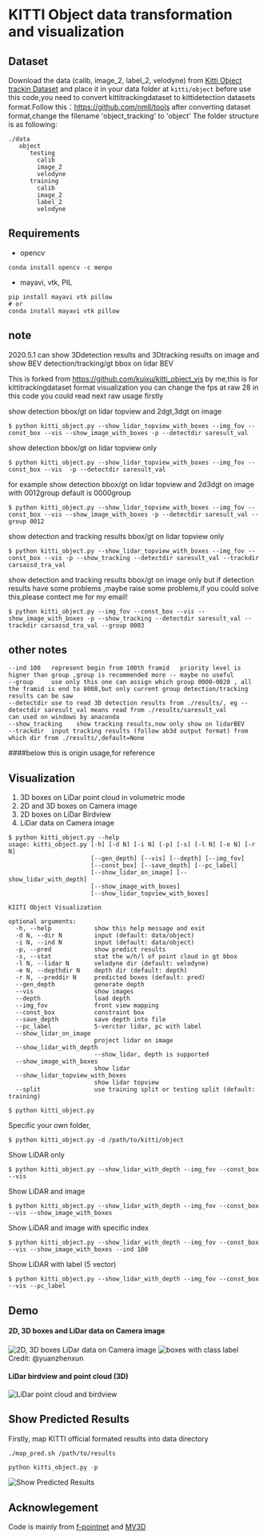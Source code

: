 # KITTI Object data transformation and visualization
## Dataset

Download the data (calib, image\_2, label\_2, velodyne) from [Kitti Object trackin Dataset](http://www.cvlibs.net/datasets/kitti/eval_tracking.php) and place it in your data folder at `kitti/object`
before use this code,you need to convert kittitrackingdataset to kittidetection datasets format.Follow this：https://github.com/nmll/tools
after converting dataset format,change the filename 'object_tracking' to 'object'
The folder structure is as following:
```
./data
   object
      testing
        calib
        image_2	
        velodyne
      training
        calib
        image_2
        label_2
        velodyne
```
## Requirements

  - opencv
```
conda install opencv -c menpo
```
  - mayavi, vtk, PIL

```
pip install mayavi vtk pillow
# or
conda install mayavi vtk pillow
```

## note
2020.5.1 can show 3Ddetection results and 3Dtracking results on image and show BEV detection/tracking/gt bbox on lidar BEV


This is forked from https://github.com/kuixu/kitti_object_vis by me,this is for kittitrackingdataset format visualization
you can change the fps at raw 28 in this code
you could read next raw usage firstly

show detection bbox/gt on lidar topview and 2dgt,3dgt on image

```
$ python kitti_object.py --show_lidar_topview_with_boxes --img_fov --const_box --vis --show_image_with_boxes -p --detectdir saresult_val
```
show detection bbox/gt on lidar topview only

```
$ python kitti_object.py --show_lidar_topview_with_boxes --img_fov --const_box --vis  -p --detectdir saresult_val
```
for example show detection bbox/gt on lidar topview and 2d3dgt on image with 0012group default is 0000group
```
$ python kitti_object.py --show_lidar_topview_with_boxes --img_fov --const_box --vis --show_image_with_boxes -p --detectdir saresult_val --group 0012
```

show detection and tracking results bbox/gt on lidar topview only

```
$ python kitti_object.py --show_lidar_topview_with_boxes --img_fov --const_box --vis -p --show_tracking --detectdir saresult_val --trackdir carsassd_tra_val
```
show detection and tracking results bbox/gt on image only    but if detection results have some problems ,maybe raise some problems,if you could solve this,please contect me for my email!

```
$ python kitti_object.py --img_fov --const_box --vis --show_image_with_boxes -p --show_tracking --detectdir saresult_val --trackdir carsassd_tra_val --group 0003
```



## other notes
```
--ind 100   represent begin from 100th framid   priority level is higner than group ,group is recommended more -- maybe no useful
--group     use only this one can assign which group 0000-0020 , all the framid is end to 8008,but only current group detection/tracking results can be saw
--detectdir use to read 3D detection results from ./results/, eg --detectdir saresult_val means read from ./results/saresult_val
can used on windows by anaconda
--show_tracking    show tracking results,now only show on lidarBEV
--trackdir  input tracking results (follow ab3d output format) from which dir from ./results/,default=None
```

####below this is origin usage,for reference
## Visualization

1. 3D boxes on LiDar point cloud in volumetric mode
2. 2D and 3D boxes on Camera image
3. 2D boxes on LiDar Birdview
4. LiDar data on Camera image


```shell
$ python kitti_object.py --help
usage: kitti_object.py [-h] [-d N] [-i N] [-p] [-s] [-l N] [-e N] [-r N]
                       [--gen_depth] [--vis] [--depth] [--img_fov]
                       [--const_box] [--save_depth] [--pc_label]
                       [--show_lidar_on_image] [--show_lidar_with_depth]
                       [--show_image_with_boxes]
                       [--show_lidar_topview_with_boxes]

KIITI Object Visualization

optional arguments:
  -h, --help            show this help message and exit
  -d N, --dir N         input (default: data/object)
  -i N, --ind N         input (default: data/object)
  -p, --pred            show predict results
  -s, --stat            stat the w/h/l of point cloud in gt bbox
  -l N, --lidar N       velodyne dir (default: velodyne)
  -e N, --depthdir N    depth dir (default: depth)
  -r N, --preddir N     predicted boxes (default: pred)
  --gen_depth           generate depth
  --vis                 show images
  --depth               load depth
  --img_fov             front view mapping
  --const_box           constraint box
  --save_depth          save depth into file
  --pc_label            5-verctor lidar, pc with label
  --show_lidar_on_image
                        project lidar on image
  --show_lidar_with_depth
                        --show_lidar, depth is supported
  --show_image_with_boxes
                        show lidar
  --show_lidar_topview_with_boxes
                        show lidar topview
  --split               use training split or testing split (default: training)

```

```shell
$ python kitti_object.py
```
Specific your own folder,
```shell
$ python kitti_object.py -d /path/to/kitti/object
```

Show LiDAR only
```
$ python kitti_object.py --show_lidar_with_depth --img_fov --const_box --vis
```

Show LiDAR and image
```
$ python kitti_object.py --show_lidar_with_depth --img_fov --const_box --vis --show_image_with_boxes
```

Show LiDAR and image with specific index
```
$ python kitti_object.py --show_lidar_with_depth --img_fov --const_box --vis --show_image_with_boxes --ind 100 
```

Show LiDAR with label (5 vector)
```
$ python kitti_object.py --show_lidar_with_depth --img_fov --const_box --vis --pc_label
```

## Demo

#### 2D, 3D boxes and LiDar data on Camera image
<img src="./imgs/rgb.png" alt="2D, 3D boxes LiDar data on Camera image" align="center" />
<img src="./imgs/lidar-label.png" alt="boxes with class label" align="center" />
Credit: @yuanzhenxun

#### LiDar birdview and point cloud (3D)
<img src="./imgs/lidar.png" alt="LiDar point cloud and birdview" align="center" />

## Show Predicted Results

Firstly, map KITTI official formated results into data directory
```
./map_pred.sh /path/to/results
```

```python
python kitti_object.py -p
```
<img src="./imgs/pred.png" alt="Show Predicted Results" align="center" />


## Acknowlegement

Code is mainly from [f-pointnet](https://github.com/charlesq34/frustum-pointnets) and [MV3D](https://github.com/bostondiditeam/MV3D)

